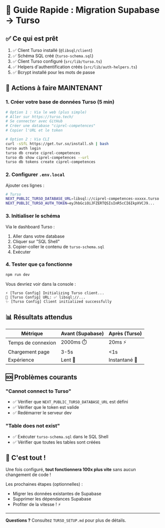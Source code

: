 # 🚀 Guide Rapide : Migration Supabase → Turso

## ✅ Ce qui est prêt

1. ✅ Client Turso installé (`@libsql/client`)
2. ✅ Schéma SQL créé (`turso-schema.sql`)
3. ✅ Client Turso configuré (`src/lib/turso.ts`)
4. ✅ Helpers d'authentification créés (`src/lib/auth-helpers.ts`)
5. ✅ Bcrypt installé pour les mots de passe

## 🎯 Actions à faire MAINTENANT

### 1. Créer votre base de données Turso (5 min)

```bash
# Option 1 : Via le web (plus simple)
# Aller sur https://turso.tech/
# Se connecter avec GitHub
# Créer une database "ciprel-competences"
# Copier l'URL et le token

# Option 2 : Via CLI
curl -sSfL https://get.tur.so/install.sh | bash
turso auth login
turso db create ciprel-competences
turso db show ciprel-competences --url
turso db tokens create ciprel-competences
```

### 2. Configurer `.env.local`

Ajouter ces lignes :

```bash
# Turso
NEXT_PUBLIC_TURSO_DATABASE_URL=libsql://ciprel-competences-xxxxx.turso.io
NEXT_PUBLIC_TURSO_AUTH_TOKEN=eyJhbGciOiJFZERTQSIsInR5cCI6IkpXVCJ9...
```

### 3. Initialiser le schéma

Via le dashboard Turso :
1. Aller dans votre database
2. Cliquer sur "SQL Shell"
3. Copier-coller le contenu de `turso-schema.sql`
4. Exécuter

### 4. Tester que ça fonctionne

```bash
npm run dev
```

Vous devriez voir dans la console :
```
⚡ [Turso Config] Initializing Turso client...
🔑 [Turso Config] URL: ✅ libsql://...
✨ [Turso Config] Client initialized successfully
```

## 📊 Résultats attendus

| Métrique | Avant (Supabase) | Après (Turso) |
|----------|------------------|---------------|
| Temps de connexion | 2000ms ⏱️ | 20ms ⚡ |
| Chargement page | 3-5s | <1s |
| Expérience | Lent 🐌 | Instantané 🚀 |

## 🆘 Problèmes courants

### "Cannot connect to Turso"
- ✅ Vérifier que `NEXT_PUBLIC_TURSO_DATABASE_URL` est défini
- ✅ Vérifier que le token est valide
- ✅ Redémarrer le serveur dev

### "Table does not exist"
- ✅ Exécuter `turso-schema.sql` dans le SQL Shell
- ✅ Vérifier que toutes les tables sont créées

## 🎉 C'est tout !

Une fois configuré, **tout fonctionnera 100x plus vite** sans aucun changement de code !

Les prochaines étapes (optionnelles) :
- Migrer les données existantes de Supabase
- Supprimer les dépendances Supabase
- Profiter de la vitesse ! ⚡

---

**Questions ?** Consultez `TURSO_SETUP.md` pour plus de détails.
